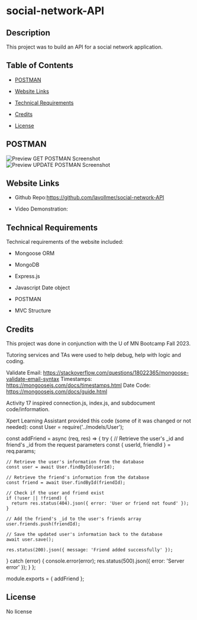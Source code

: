 # social-network-API

## Description

This project was to build an API for a social network application. 

## Table of Contents

- [POSTMAN](#postman)
- [Website Links](#websitelinks)
- [Technical Requirements](#technicalrequirements)
- [Credits](#credits)
- [License](#license)

  <a id="postman"></a>
## POSTMAN

![Preview GET POSTMAN Screenshot]()
![Preview UPDATE POSTMAN Screenshot]()

  <a id="websitelinks"></a>
## Website Links

* Github Repo:https://github.com/lavollmer/social-network-API

* Video Demonstration: 

  <a id="technicalrequirements"></a>
## Technical Requirements
Technical requirements of the website included:
* Mongoose ORM
* MongoDB
* Express.js
* Javascript Date object
* POSTMAN
* MVC Structure

  <a id="credits"></a>
## Credits

This project was done in conjunction with the U of MN Bootcamp Fall 2023.

Tutoring services and TAs were used to help debug, help with logic and coding. 

Validate Email: https://stackoverflow.com/questions/18022365/mongoose-validate-email-syntax
Timestamps: https://mongoosejs.com/docs/timestamps.html
Date Code: https://mongoosejs.com/docs/guide.html

Activity 17 inspired connection.js, index.js, and subdocument code/information. 

Xpert Learning Assistant provided this code (some of it was changed or not needed):
const User = require('../models/User');

const addFriend = async (req, res) => {
  try {
    // Retrieve the user's _id and friend's _id from the request parameters
    const { userId, friendId } = req.params;

    // Retrieve the user's information from the database
    const user = await User.findById(userId);

    // Retrieve the friend's information from the database
    const friend = await User.findById(friendId);

    // Check if the user and friend exist
    if (!user || !friend) {
      return res.status(404).json({ error: 'User or friend not found' });
    }

    // Add the friend's _id to the user's friends array
    user.friends.push(friendId);

    // Save the updated user's information back to the database
    await user.save();

    res.status(200).json({ message: 'Friend added successfully' });
  } catch (error) {
    console.error(error);
    res.status(500).json({ error: 'Server error' });
  }
};

module.exports = { addFriend };

  <a id="license"></a>

## License
No license